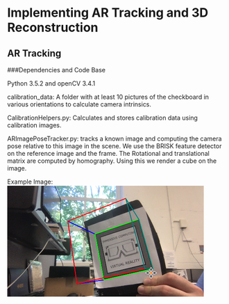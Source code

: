 # Implementing AR Tracking and 3D Reconstruction

## AR Tracking

###Dependencies and Code Base

Python 3.5.2 and openCV 3.4.1

calibration_data: A folder with at least 10 pictures of the checkboard in various orientations to calculate camera intrinsics.

CalibrationHelpers.py: Calculates and stores calibration data using calibration images.

ARImagePoseTracker.py: tracks a known image and computing the camera pose relative to this image in the scene. We use the BRISK feature detector on the reference image and the frame. The Rotational and translational matrix are computed by homography. Using this we render a cube on the image.

Example Image:
![AR Render](/images/ARRender.png)
